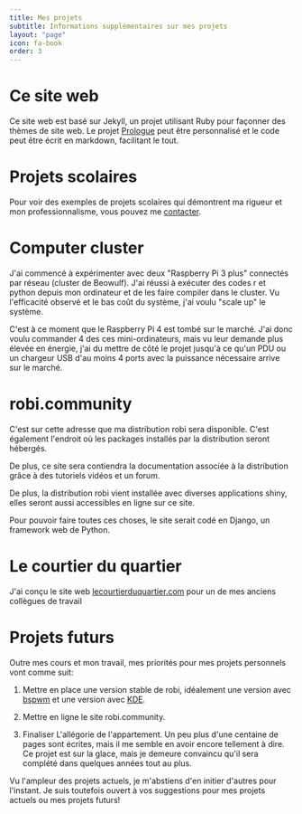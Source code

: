 ```yaml
---
title: Mes projets
subtitle: Informations supplémentaires sur mes projets
layout: "page"
icon: fa-book
order: 3
---
```

# Ce site web

Ce site web est basé sur Jekyll, un projet utilisant Ruby pour façonner des thèmes de site web. Le projet [Prologue](http://jekyllthemes.org/themes/jekyll-theme-prologue/) peut être personnalisé et le code peut être écrit en markdown, facilitant le tout.

# Projets scolaires

Pour voir des exemples de projets scolaires qui démontrent ma rigueur et mon professionnalisme, vous pouvez me [contacter](mailto:infos@maximerobineau.com).

# Computer cluster

J'ai commencé à expérimenter avec deux "Raspberry Pi 3 plus" connectés par réseau (cluster de Beowulf). J'ai réussi à exécuter des codes r et python depuis mon ordinateur et de les faire compiler dans le cluster. Vu l'efficacité observé et le bas coût du système, j'ai voulu "scale up" le système.

C'est à ce moment que le Raspberry Pi 4 est tombé sur le marché. J'ai donc voulu commander 4 des ces mini-ordinateurs, mais vu leur demande plus élevée en énergie, j'ai du mettre de côté le projet jusqu'à ce qu'un PDU ou un chargeur USB d'au moins 4 ports avec la puissance nécessaire arrive sur le marché.

# robi.community

C'est sur cette adresse que ma distribution robi sera disponible. C'est également l'endroit où les packages installés par la distribution seront hébergés. 

De plus, ce site sera contiendra la documentation associée à la distribution grâce à des tutoriels vidéos et un forum. 

De plus, la distribution robi vient installée avec diverses applications shiny, elles seront aussi accessibles en ligne sur ce site. 

Pour pouvoir faire toutes ces choses, le site serait codé en Django, un framework web de Python. 

# Le courtier du quartier

J'ai conçu le site web [lecourtierduquartier.com](lecourtierduquartier.com) pour un de mes anciens collègues de travail

# Projets futurs

Outre mes cours et mon travail, mes priorités pour mes projets personnels vont comme suit:

1. Mettre en place une version stable de robi, idéalement une version avec [bspwm](https://wiki.archlinux.org/index.php/Bspwm) et une version avec [KDE](https://wiki.archlinux.org/index.php/KDE).

2. Mettre en ligne le site robi.community. 

3. Finaliser L'allégorie de l'appartement. Un peu plus d'une centaine de pages sont écrites, mais il me semble en avoir encore tellement à dire. Ce projet est sur la glace, mais je demeure convaincu qu'il sera complété dans quelques années tout au plus.

Vu l'ampleur des projets actuels, je m'abstiens d'en initier d'autres pour l'instant. Je suis toutefois ouvert à vos suggestions pour mes projets actuels ou mes projets futurs!
